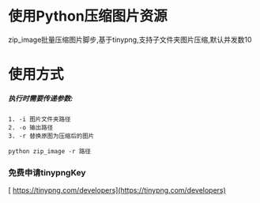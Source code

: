 # 使用Python压缩图片资源
zip_image批量压缩图片脚步,基于tinypng,支持子文件夹图片压缩,默认并发数10

# 使用方式
##### 执行时需要传递参数:
    1. -i 图片文件夹路径
    2. -o 输出路径
    3. -r 替换原图为压缩后的图片

`python zip_image -r 路径`

### 免费申请tinypngKey
[ https://tinypng.com/developers](https://tinypng.com/developers)
